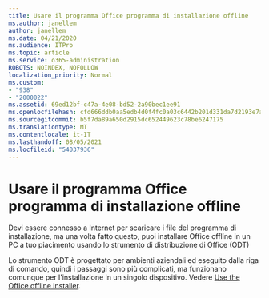 ```yaml
---
title: Usare il programma Office programma di installazione offline
ms.author: janellem
author: janellem
ms.date: 04/21/2020
ms.audience: ITPro
ms.topic: article
ms.service: o365-administration
ROBOTS: NOINDEX, NOFOLLOW
localization_priority: Normal
ms.custom:
- "938"
- "2000022"
ms.assetid: 69ed12bf-c47a-4e08-bd52-2a90bec1ee91
ms.openlocfilehash: cfd666ddb0aa5edb4d0f4fc0a03c6442b201d331da7d2193e7ad8615790c36a6
ms.sourcegitcommit: b5f7da89a650d2915dc652449623c78be6247175
ms.translationtype: MT
ms.contentlocale: it-IT
ms.lasthandoff: 08/05/2021
ms.locfileid: "54037936"
---
```

# <a name="use-the-office-offline-installer"></a>Usare il programma Office programma di installazione offline

Devi essere connesso a Internet per scaricare i file del programma di installazione, ma una volta fatto questo, puoi installare Office offline in un PC a tuo piacimento usando lo strumento di distribuzione di Office (ODT)

Lo strumento ODT è progettato per ambienti aziendali ed eseguito dalla riga di comando, quindi i passaggi sono più complicati, ma funzionano comunque per l'installazione in un singolo dispositivo. Vedere [Use the Office offline installer](https://support.office.com/article/f0a85fe7-118f-41cb-a791-d59cef96ad1c?wt.mc_id=Alchemy_ClientDIA).
  